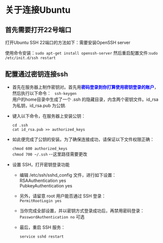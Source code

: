 # 关于连接Ubuntu

## 首先需要打开22号端口

打开Ubuntu SSH 22端口的方法如下：需要安装OpenSSH server

使用命令安装：`sudo apt-get install openssh-server`
然后重启配置文件:`sudo /etc/init.d/ssh restart`

##  配置通过密钥连接ssh
-   首先在服务器上制作密钥对。首先用<font color="blue">**密码登录到你打算使用密钥登录的账户**</font>，然后执行以下命令：
` ssh-keygen`  
用户的home目录中生成了一个 .ssh 的隐藏目录，内含两个密钥文件。id_rsa 为私钥，id_rsa.pub 为公钥.
-   键入以下命令，在服务器上安装公钥：  

    `cd .ssh`  
    `cat id_rsa.pub >> authorized_keys`

-   如此便完成了公钥的安装。为了确保连接成功，请保证以下文件权限正确：

    `chmod 600 authorized_keys`  
    `chmod 700 ~/.ssh`   --这里路径需要更改

-   设置 SSH，打开密钥登录功能 

    -   编辑 /etc/ssh/sshd_config 文件，进行如下设置：  
        RSAAuthentication yes  
        PubkeyAuthentication yes
    -   另外，请留意 root 用户能否通过 SSH 登录：  
    `PermitRootLogin yes`
    -   当你完成全部设置，并以密钥方式登录成功后，再禁用密码登录：  
    `PasswordAuthentication no`  可选
    -   最后，重启 SSH 服务：

        `service sshd restart`